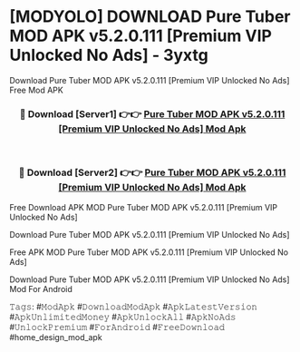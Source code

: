 # [MODYOLO] DOWNLOAD Pure Tuber MOD APK v5.2.0.111 [Premium VIP Unlocked No Ads] - 3yxtg
Download Pure Tuber MOD APK v5.2.0.111 [Premium VIP Unlocked No Ads] Free Mod APK

<div align="center">
<h3>🔴 Download [Server1] 👉👉 <a href="https://apk-comot.site?title=Pure_Tuber_MOD_APK_v5.2.0.111_[Premium_VIP_Unlocked_No_Ads]">Pure Tuber MOD APK v5.2.0.111 [Premium VIP Unlocked No Ads] Mod Apk</a></h3><br>

<h3>🔴 Download [Server2] 👉👉 <a href="https://apk-comot.site?title=Pure_Tuber_MOD_APK_v5.2.0.111_[Premium_VIP_Unlocked_No_Ads]">Pure Tuber MOD APK v5.2.0.111 [Premium VIP Unlocked No Ads] Mod Apk</a></h3>
</div>


Free Download APK MOD Pure Tuber MOD APK v5.2.0.111 [Premium VIP Unlocked No Ads]

Download Pure Tuber MOD APK v5.2.0.111 [Premium VIP Unlocked No Ads] 

Free APK MOD Pure Tuber MOD APK v5.2.0.111 [Premium VIP Unlocked No Ads] 

Download Pure Tuber MOD APK v5.2.0.111 [Premium VIP Unlocked No Ads] Mod For Android

𝚃𝚊𝚐𝚜: #𝙼𝚘𝚍𝙰𝚙𝚔 #𝙳𝚘𝚠𝚗𝚕𝚘𝚊𝚍𝙼𝚘𝚍𝙰𝚙𝚔 #𝙰𝚙𝚔𝙻𝚊𝚝𝚎𝚜𝚝𝚅𝚎𝚛𝚜𝚒𝚘𝚗 #𝙰𝚙𝚔𝚄𝚗𝚕𝚒𝚖𝚒𝚝𝚎𝚍𝙼𝚘𝚗𝚎𝚢 #𝙰𝚙𝚔𝚄𝚗𝚕𝚘𝚌𝚔𝙰𝚕𝚕 #𝙰𝚙𝚔𝙽𝚘𝙰𝚍𝚜 #𝚄𝚗𝚕𝚘𝚌𝚔𝙿𝚛𝚎𝚖𝚒𝚞𝚖 #𝙵𝚘𝚛𝙰𝚗𝚍𝚛𝚘𝚒𝚍 #𝙵𝚛𝚎𝚎𝙳𝚘𝚠𝚗𝚕𝚘𝚊𝚍 #home_design_mod_apk